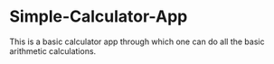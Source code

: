 # Simple-Calculator-App
This is a basic calculator app through which one can do all the basic arithmetic calculations.
